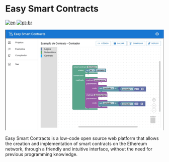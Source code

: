 # Easy Smart Contracts

[![en](https://img.shields.io/badge/lang-en-red.svg)](https://github.com/gabrieldonadel/easy-smart-contracts/blob/master/README.md)
[![pt-br](https://img.shields.io/badge/lang-pt--br-green.svg)](https://github.com/gabrieldonadel/easy-smart-contracts/blob/master/README.pt-br.md)

![Easy Smart Contracts Editor](readme/images/editor.png)

Easy Smart Contracts is a low-code open source web platform that allows the creation and implementation of smart contracts
on the Ethereum network, through a friendly and intuitive interface, without the need for previous programming knowledge.
